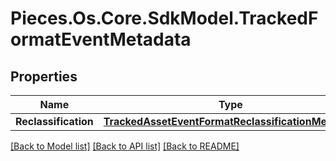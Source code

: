 # Pieces.Os.Core.SdkModel.TrackedFormatEventMetadata

## Properties

Name | Type | Description | Notes
------------ | ------------- | ------------- | -------------
**Reclassification** | [**TrackedAssetEventFormatReclassificationMetadata**](TrackedAssetEventFormatReclassificationMetadata.md) |  | [optional] 

[[Back to Model list]](../README.md#documentation-for-models) [[Back to API list]](../README.md#documentation-for-api-endpoints) [[Back to README]](../README.md)

